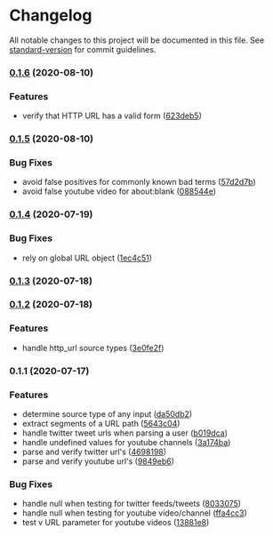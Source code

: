 # Changelog

All notable changes to this project will be documented in this file. See [standard-version](https://github.com/conventional-changelog/standard-version) for commit guidelines.

### [0.1.6](https://github.com/critocrito/sugarcube-source-types/compare/v0.1.5...v0.1.6) (2020-08-10)


### Features

* verify that HTTP URL has a valid form ([623deb5](https://github.com/critocrito/sugarcube-source-types/commit/623deb5f49adbc3a0f0a43c7cbda0db78107e70b))

### [0.1.5](https://github.com/critocrito/sugarcube-source-types/compare/v0.1.4...v0.1.5) (2020-08-10)


### Bug Fixes

* avoid false positives for commonly known bad terms ([57d2d7b](https://github.com/critocrito/sugarcube-source-types/commit/57d2d7b0959f75bf19e111d011ddf62e00f98c18))
* avoid false youtube video for about:blank ([088544e](https://github.com/critocrito/sugarcube-source-types/commit/088544ecd2bc01e1d74082b5cc4b92b7b1a73c3c))

### [0.1.4](http://critocrito///compare/v0.1.3...v0.1.4) (2020-07-19)


### Bug Fixes

* rely on global URL object ([1ec4c51](http://critocrito///commit/1ec4c51872b69891e3fc3063e2844c4d749e17ec))

### [0.1.3](http://critocrito///compare/v0.1.2...v0.1.3) (2020-07-18)

### [0.1.2](http://critocrito///compare/v0.1.1...v0.1.2) (2020-07-18)


### Features

* handle http_url source types ([3e0fe2f](http://critocrito///commit/3e0fe2fe5a086224a21b4a1d3901823e5f0e398b))

### 0.1.1 (2020-07-17)


### Features

* determine source type of any input ([da50db2](http://critocrito///commit/da50db2a9a742651dc648a881655d55ff5430dbf))
* extract segments of a URL path ([5643c04](http://critocrito///commit/5643c046c64dbabc0b1586118c17d248f2c77151))
* handle twitter tweet urls when parsing a user ([b019dca](http://critocrito///commit/b019dcab79eb4492ecd67bc2b84ea3ffb7d8925c))
* handle undefined values for youtube channels ([3a174ba](http://critocrito///commit/3a174baf882ea5d3ce137c1e744378201fbd3441))
* parse and verify twitter url's ([4698198](http://critocrito///commit/469819811b8f555a1e3e5bab92f2f101f6e88298))
* parse and verify youtube url's ([9849eb6](http://critocrito///commit/9849eb6d6d825e417d7726c5e630791ec7d58366))


### Bug Fixes

* handle null when testing for twitter feeds/tweets ([8033075](http://critocrito///commit/80330757280575582e94623b56e8349a7eba5be7))
* handle null when testing for youtube video/channel ([ffa4cc3](http://critocrito///commit/ffa4cc39cbe5a29207bec467b8b7d67f4ba207d8))
* test v URL parameter for youtube videos ([13881e8](http://critocrito///commit/13881e87793ff29f74f6cac443699c6dfba0a576))
